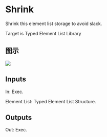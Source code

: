 # Shrink

Shrink this element list storage to avoid slack.

Target is Typed Element List Library

## 图示

![]($-20221218-21163861.png)

## Inputs

In: Exec.

Element List: Typed Element List Structure.  

## Outputs

Out: Exec.

